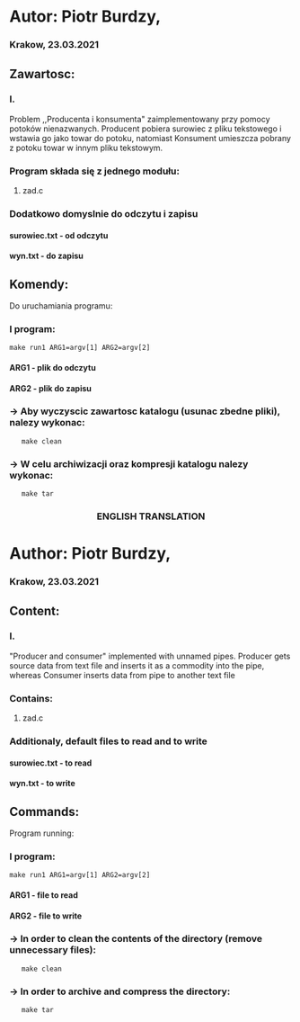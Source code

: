 # Autor: Piotr Burdzy,                                     
### Krakow, 23.03.2021


## Zawartosc: 

### I.
Problem ,,Producenta i konsumenta" zaimplementowany przy pomocy potoków nienazwanych. Producent pobiera 
surowiec z pliku tekstowego i wstawia go jako towar do potoku, natomiast Konsument umieszcza pobrany 
z potoku towar w innym pliku tekstowym.


### Program składa się z jednego modułu: 
1) zad.c

### Dodatkowo domyslnie do odczytu i zapisu
#### surowiec.txt - od odczytu
#### wyn.txt - do zapisu





## Komendy:
Do uruchamiania programu:

### I program:
	make run1 ARG1=argv[1] ARG2=argv[2]
  
  
#### ARG1 - plik do odczytu 
#### ARG2 - plik do zapisu  


### -> Aby wyczyscic zawartosc katalogu (usunac zbedne pliki), nalezy wykonac:
       make clean

### -> W celu archiwizacji oraz kompresji katalogu nalezy wykonac:
       make tar

<h3 align="center">ENGLISH TRANSLATION</h3>

# Author: Piotr Burdzy,                                     
### Krakow, 23.03.2021


## Content: 

### I.
"Producer and consumer" implemented with unnamed pipes. Producer gets source data from 
text file and inserts it as a commodity into the pipe, whereas Consumer inserts data from
pipe to another text file


### Contains: 
1) zad.c

### Additionaly, default files to read and to write
#### surowiec.txt - to read
#### wyn.txt - to write





## Commands:
Program running:

### I program:
	make run1 ARG1=argv[1] ARG2=argv[2]
  
  
#### ARG1 - file to read 
#### ARG2 - file to write  


### -> In order to clean the contents of the directory (remove unnecessary files):
       make clean

### -> In order to archive and compress the directory:
       make tar





